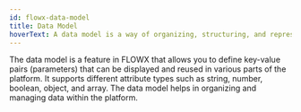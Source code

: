 ```yaml
---
id: flowx-data-model
title: Data Model
hoverText: A data model is a way of organizing, structuring, and representing the data and the relationships between different types of data in a way that makes it easy to understand and use.
---
```


The data model is a feature in FLOWX that allows you to define key-value pairs (parameters) that can be displayed and reused in various parts of the platform. It supports different attribute types such as string, number, boolean, object, and array. The data model helps in organizing and managing data within the platform.